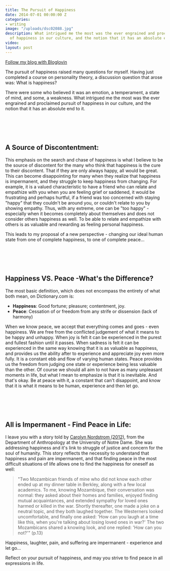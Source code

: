 ```yaml
---
title: The Pursuit of Happiness
date: 2014-07-01 00:00:00 Z
categories:
- writing
image: "/uploads/dsc02088.jpg"
description: What intrigued me the most was the ever engrained and proclaimed pursuit
  of happiness in our culture, and the notion that it has an absolute end to it.
video: 
layout: post
---
```


<a href="https://www.bloglovin.com/blog/19060603/?claim=g5qj5b32gjp">Follow my blog with Bloglovin</a>

The pursuit of happiness raised many questions for myself. Having just completed a course on personality theory, a discussion question that arose was: What is happiness?

There were some who believed it was an emotion, a temperament, a state of mind, and some, a weakness. What intrigued me the most was the ever engrained and proclaimed pursuit of happiness in our culture, and the notion that it has an absolute end to it.

# &nbsp;

## **A Source of Discontentment:**

This emphasis on the search and chase of happiness is what I believe to be the source of discontent for the many who think that happiness is the cure to their discontent. That if they are only always happy, all would be great. This can become disappointing for many when they realize that happiness is impermanent, and they struggle to keep happiness from changing. For example, it is a valued characteristic to have a friend who can relate and empathize with you when you are feeling grief or saddened, it would be frustrating and perhaps hurtful, if a friend was too concerned with staying "happy" that they couldn't be around you, or couldn't relate to you by showing empathy. Thus, with any extreme, one can be "too happy" - especially when it becomes completely about themselves and does not consider others happiness as well. To be able to relate and empathize with others is as valuable and rewarding as feeling personal happiness.

This leads to my proposal of a new perspective - changing our ideal human state from one of complete happiness, to one of complete peace…

# &nbsp;

## **Happiness VS. Peace -What's the Difference?**

The most basic definition, which does not encompass the entirety of what both mean, on Dictionary.com is:

* **Happiness**: Good fortune; pleasure; contentment, joy.
* **Peace**: Cessation of or freedom from any strife or dissension (lack of harmony)

When we know peace, we accept that everything comes and goes - even happiness. We are free from the conflicted judgement of what it means to be happy and unhappy. When joy is felt it can be experienced in the purest and fullest fashion until it passes. When sadness is felt it can be experienced in the same way knowing that it is as valuable as happiness, and provides us the ability after to experience and appreciate joy even more fully. It is a constant ebb and flow of varying human states. Peace provides us the freedom from judging one state or experience being less valuable than the other. Of course we should all aim to not have as many unpleasant moments in life, but what I mean to emphasize is that it is inevitable. And that's okay. Be at peace with it, a constant that can't disappoint, and know that it is what it means to be human, experience and then let go.

# &nbsp;

## **All is Impermanent - Find Peace in Life:**

I leave you with a story told by [Carolyn Nordstrom (2012)](http://gallery.mailchimp.com/c616a68c09aae3ea3e536552e/files/a3c7d20f-b43d-42b8-ac2f-f77906664220.pdf), from the Department of Anthropology at the University of Notre Dame. She was addressing happiness and it's link to struggle of justice and concern for the soul of humanity. This story reflects the necessity to understand that happiness and pain are impermanent, and that finding peace in the most difficult situations of life allows one to find the happiness for oneself as well:

> "Two Mozambican friends of mine who did not know each other ended up at my dinner table in Berkley, along with a few local academics. To me, knowing Mozambique, their conversation was normal: they asked about their homes and families, enjoyed finding mutual acquaintances, and extended sympathy for loved ones harmed or killed in the war. Shortly thereafter, one made a joke on a neutral topic, and they both laughed together. The Westerners looked uncomfortable, and finally one asked: 'How can you laugh at a time like this, when you're talking about losing loved ones in war?' The two Mozambicans shared a knowing look, and one replied: 'How can you not?'" (p.13)

Happiness, laughter, pain, and suffering are impermanent - experience and let go…

Reflect on your pursuit of happiness, and may you strive to find peace in all expressions in life.
